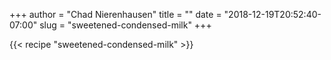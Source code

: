 +++
author = "Chad Nierenhausen" 
title = ""
date = "2018-12-19T20:52:40-07:00"
slug = "sweetened-condensed-milk"
+++

{{< recipe  "sweetened-condensed-milk" >}}